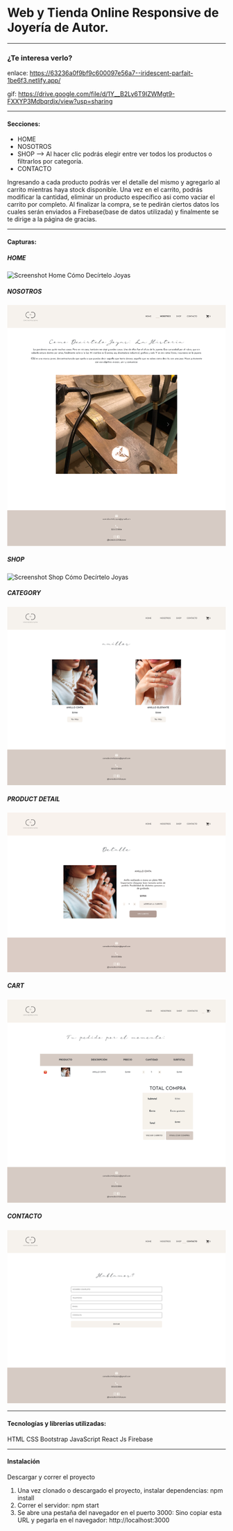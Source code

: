 # Web y Tienda Online Responsive de Joyería de Autor. 

*** 

### ¿Te interesa verlo?

enlace: https://63236a0f9bf9c600097e56a7--iridescent-parfait-1be6f3.netlify.app/

gif: https://drive.google.com/file/d/1Y__B2Ly6T9IZWMgt9-FXXYP3Mdbqrdjx/view?usp=sharing

***

#### Secciones:
- HOME
- NOSOTROS
- SHOP --> Al hacer clic podrás elegir entre ver todos los productos o filtrarlos por categoría.
- CONTACTO

Ingresando a cada producto podrás ver el detalle del mismo y agregarlo al carrito mientras haya stock disponible. Una vez en el carrito, podrás modificar la cantidad, eliminar un producto específico asi como vaciar el carrito por completo. Al finalizar la compra, se te pedirán ciertos datos los cuales serán enviados a Firebase(base de datos utilizada) y finalmente se te dirige a la página de gracias.

***

#### Capturas:

##### HOME

<img src='/public/img/home.png' alt="Screenshot Home Cómo Decírtelo Joyas"/>


##### NOSOTROS

<img src='/public/img/us.png' alt="Screenshot Us Cómo Decírtelo Joyas"/>


##### SHOP

<img src='/public/img/shop.png' alt="Screenshot Shop Cómo Decírtelo Joyas"/>


##### CATEGORY

<img src='/public/img/category.png' alt="Screenshot Category Cómo Decírtelo Joyas"/>


##### PRODUCT DETAIL

<img src='/public/img/detail.png' alt="Screenshot Product Detail Cómo Decírtelo Joyas"/>


##### CART

<img src='/public/img/cart.png' alt="Screenshot Cart Cómo Decírtelo Joyas"/>


##### CONTACTO

<img src='/public/img/contact.png' alt="Screenshot Contact Cómo Decírtelo Joyas"/>


***

#### Tecnologías y librerías utilizadas:

HTML
CSS
Bootstrap
JavaScript
React Js
Firebase


***

#### Instalación

Descargar y correr el proyecto
1. Una vez clonado o descargado el proyecto, instalar dependencias: npm install
2. Correr el servidor: npm start
3. Se abre una pestaña del navegador en el puerto 3000: Sino copiar esta URL y pegarla en el navegador: http://localhost:3000
